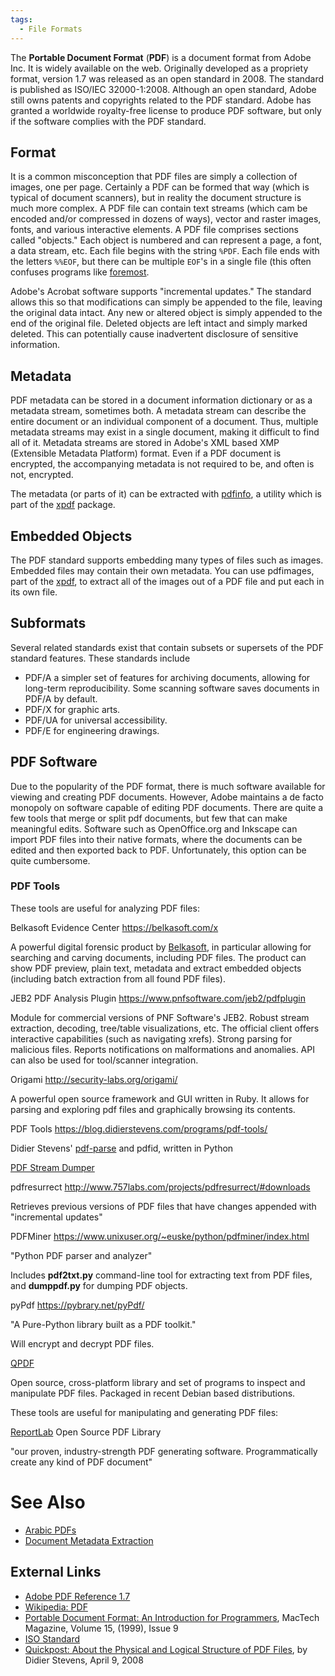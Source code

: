 ```yaml
---
tags:
  - File Formats
---
```

The **Portable Document Format** (**PDF**) is a document format from Adobe Inc.
It is widely available on the web.  Originally developed as a propriety format,
version 1.7 was released as an open standard in 2008. The standard is published
as ISO/IEC 32000-1:2008. Although an open standard, Adobe still owns patents
and copyrights related to the PDF standard. Adobe has granted a worldwide
royalty-free license to produce PDF software, but only if the software complies
with the PDF standard.

## Format

It is a common misconception that PDF files are simply a collection of
images, one per page. Certainly a PDF can be formed that way (which is
typical of document scanners), but in reality the document structure is
much more complex. A PDF file can contain text streams (which cam be
encoded and/or compressed in dozens of ways), vector and raster images,
fonts, and various interactive elements. A PDF file comprises sections
called "objects." Each object is numbered and can represent a page, a
font, a data stream, etc. Each file begins with the string `%PDF`. Each
file ends with the letters `%%EOF`, but there can be multiple `EOF`'s in
a single file (this often confuses programs like
[foremost](foremost.md).

Adobe's Acrobat software supports "incremental updates." The standard
allows this so that modifications can simply be appended to the file,
leaving the original data intact. Any new or altered object is simply
appended to the end of the original file. Deleted objects are left
intact and simply marked deleted. This can potentially cause inadvertent
disclosure of sensitive information.

## Metadata

PDF metadata can be stored in a document information dictionary or as a
metadata stream, sometimes both. A metadata stream can describe the
entire document or an individual component of a document. Thus, multiple
metadata streams may exist in a single document, making it difficult to
find all of it. Metadata streams are stored in Adobe's XML based XMP
(Extensible Metadata Platform) format. Even if a PDF document is
encrypted, the accompanying metadata is not required to be, and often is
not, encrypted.

The metadata (or parts of it) can be extracted with
[pdfinfo](pdfinfo.md), a utility which is part of the
[xpdf](xpdf.md) package.

## Embedded Objects

The PDF standard supports embedding many types of files such as images.
Embedded files may contain their own metadata. You can use pdfimages, part of
the [xpdf](xpdf.md), to extract all of the images out of a PDF file and put
each in its own file.

## Subformats

Several related standards exist that contain subsets or supersets of the
PDF standard features. These standards include

* PDF/A a simpler set of features for archiving documents, allowing for
  long-term reproducibility. Some scanning software saves documents in
  PDF/A by default.
* PDF/X for graphic arts.
* PDF/UA for universal accessibility.
* PDF/E for engineering drawings.

## PDF Software

Due to the popularity of the PDF format, there is much software
available for viewing and creating PDF documents. However, Adobe
maintains a de facto monopoly on software capable of editing PDF
documents. There are quite a few tools that merge or split pdf
documents, but few that can make meaningful edits. Software such as
OpenOffice.org and Inkscape can import PDF files into their native
formats, where the documents can be edited and then exported back to
PDF. Unfortunately, this option can be quite cumbersome.

### PDF Tools

These tools are useful for analyzing PDF files:

Belkasoft Evidence Center
<https://belkasoft.com/x>

A powerful digital forensic product by
[Belkasoft](belkasoft.md), in particular allowing for searching
and carving documents, including PDF files. The product can show PDF
preview, plain text, metadata and extract embedded objects (including
batch extraction from all found PDF files).

JEB2 PDF Analysis Plugin
<https://www.pnfsoftware.com/jeb2/pdfplugin>

Module for commercial versions of PNF Software's JEB2. Robust stream
extraction, decoding, tree/table visualizations, etc. The official
client offers interactive capabilities (such as navigating xrefs).
Strong parsing for malicious files. Reports notifications on
malformations and anomalies. API can also be used for tool/scanner
integration.

Origami
<http://security-labs.org/origami/>

A powerful open source framework and GUI written in Ruby. It allows for
parsing and exploring pdf files and graphically browsing its contents.

PDF Tools
<https://blog.didierstevens.com/programs/pdf-tools/>

Didier Stevens'
[pdf-parse](https://blog.didierstevens.com/2008/10/30/pdf-parserpy/) and
pdfid, written in Python

[PDF Stream Dumper](http://sandsprite.com/blogs/index.php?uid=7&pid=57)

pdfresurrect
<http://www.757labs.com/projects/pdfresurrect/#downloads>

Retrieves previous versions of PDF files that have changes appended with
"incremental updates"

PDFMiner
<https://www.unixuser.org/~euske/python/pdfminer/index.html>

"Python PDF parser and analyzer"

Includes **pdf2txt.py** command-line tool for extracting text from PDF
files, and **dumppdf.py** for dumping PDF objects.

pyPdf
<https://pybrary.net/pyPdf/>

"A Pure-Python library built as a PDF toolkit."

Will encrypt and decrypt PDF files.

[QPDF](https://sourceforge.net/projects/qpdf/)

Open source, cross-platform library and set of programs to inspect and
manipulate PDF files. Packaged in recent Debian based distributions.

These tools are useful for manipulating and generating PDF files:

[ReportLab](https://docs.reportlab.com/) Open Source PDF Library

"our proven, industry-strength PDF generating software. Programmatically
create any kind of PDF document"

# See Also

* [Arabic PDFs](arabic_pdfs.md)
* [Document Metadata Extraction](document_metadata_extraction.md)

## External Links

* [Adobe PDF Reference 1.7](https://opensource.adobe.com/dc-acrobat-sdk-docs/pdfstandards/pdfreference1.7old.pdf)
* [Wikipedia: PDF](https://en.wikipedia.org/wiki/PDF)
* [Portable Document Format: An Introduction for Programmers](http://www.mactech.com/articles/mactech/Vol.15/15.09/PDFIntro/),
  MacTech Magazine, Volume 15, (1999), Issue 9
* [ISO Standard](https://www.iso.org/standard/51502.html)
* [Quickpost: About the Physical and Logical Structure of PDF Files](https://blog.didierstevens.com/2008/04/09/quickpost-about-the-physical-and-logical-structure-of-pdf-files/),
  by Didier Stevens, April 9, 2008
